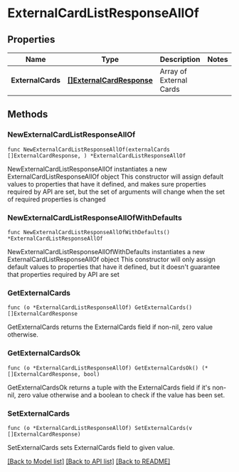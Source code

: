 # ExternalCardListResponseAllOf

## Properties

Name | Type | Description | Notes
------------ | ------------- | ------------- | -------------
**ExternalCards** | [**[]ExternalCardResponse**](ExternalCardResponse.md) | Array of External Cards | 

## Methods

### NewExternalCardListResponseAllOf

`func NewExternalCardListResponseAllOf(externalCards []ExternalCardResponse, ) *ExternalCardListResponseAllOf`

NewExternalCardListResponseAllOf instantiates a new ExternalCardListResponseAllOf object
This constructor will assign default values to properties that have it defined,
and makes sure properties required by API are set, but the set of arguments
will change when the set of required properties is changed

### NewExternalCardListResponseAllOfWithDefaults

`func NewExternalCardListResponseAllOfWithDefaults() *ExternalCardListResponseAllOf`

NewExternalCardListResponseAllOfWithDefaults instantiates a new ExternalCardListResponseAllOf object
This constructor will only assign default values to properties that have it defined,
but it doesn't guarantee that properties required by API are set

### GetExternalCards

`func (o *ExternalCardListResponseAllOf) GetExternalCards() []ExternalCardResponse`

GetExternalCards returns the ExternalCards field if non-nil, zero value otherwise.

### GetExternalCardsOk

`func (o *ExternalCardListResponseAllOf) GetExternalCardsOk() (*[]ExternalCardResponse, bool)`

GetExternalCardsOk returns a tuple with the ExternalCards field if it's non-nil, zero value otherwise
and a boolean to check if the value has been set.

### SetExternalCards

`func (o *ExternalCardListResponseAllOf) SetExternalCards(v []ExternalCardResponse)`

SetExternalCards sets ExternalCards field to given value.



[[Back to Model list]](../../README.md#documentation-for-models) [[Back to API list]](../../README.md#documentation-for-api-endpoints) [[Back to README]](../../README.md)


